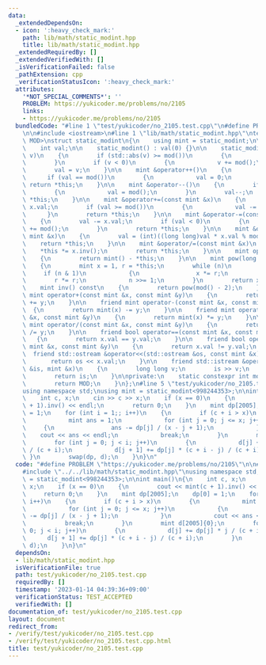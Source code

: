 ```yaml
---
data:
  _extendedDependsOn:
  - icon: ':heavy_check_mark:'
    path: lib/math/static_modint.hpp
    title: lib/math/static_modint.hpp
  _extendedRequiredBy: []
  _extendedVerifiedWith: []
  _isVerificationFailed: false
  _pathExtension: cpp
  _verificationStatusIcon: ':heavy_check_mark:'
  attributes:
    '*NOT_SPECIAL_COMMENTS*': ''
    PROBLEM: https://yukicoder.me/problems/no/2105
    links:
    - https://yukicoder.me/problems/no/2105
  bundledCode: "#line 1 \"test/yukicoder/no_2105.test.cpp\"\n#define PROBLEM \"https://yukicoder.me/problems/no/2105\"\
    \n\n#include <iostream>\n#line 1 \"lib/math/static_modint.hpp\"\ntemplate <int\
    \ MOD>\nstruct static_modint\n{\n    using mint = static_modint;\n\npublic:\n\
    \    int val;\n\n    static_modint() : val(0) {}\n\n    static_modint(long long\
    \ v)\n    {\n        if (std::abs(v) >= mod())\n        {\n            v %= mod();\n\
    \        }\n        if (v < 0)\n        {\n            v += mod();\n        }\n\
    \        val = v;\n    }\n\n    mint &operator++()\n    {\n        val++;\n  \
    \      if (val == mod())\n        {\n            val = 0;\n        }\n       \
    \ return *this;\n    }\n\n    mint &operator--()\n    {\n        if (val == 0)\n\
    \        {\n            val = mod();\n        }\n        val--;\n        return\
    \ *this;\n    }\n\n    mint &operator+=(const mint &x)\n    {\n        val +=\
    \ x.val;\n        if (val >= mod())\n        {\n            val -= mod();\n  \
    \      }\n        return *this;\n    }\n\n    mint &operator-=(const mint &x)\n\
    \    {\n        val -= x.val;\n        if (val < 0)\n        {\n            val\
    \ += mod();\n        }\n        return *this;\n    }\n\n    mint &operator*=(const\
    \ mint &x)\n    {\n        val = (int)((long long)val * x.val % mod());\n    \
    \    return *this;\n    }\n\n    mint &operator/=(const mint &x)\n    {\n    \
    \    *this *= x.inv();\n        return *this;\n    }\n\n    mint operator-()\n\
    \    {\n        return mint() - *this;\n    }\n\n    mint pow(long long n) const\n\
    \    {\n        mint x = 1, r = *this;\n        while (n)\n        {\n       \
    \     if (n & 1)\n            {\n                x *= r;\n            }\n    \
    \        r *= r;\n            n >>= 1;\n        }\n        return x;\n    }\n\n\
    \    mint inv() const\n    {\n        return pow(mod() - 2);\n    }\n\n    friend\
    \ mint operator+(const mint &x, const mint &y)\n    {\n        return mint(x)\
    \ += y;\n    }\n\n    friend mint operator-(const mint &x, const mint &y)\n  \
    \  {\n        return mint(x) -= y;\n    }\n\n    friend mint operator*(const mint\
    \ &x, const mint &y)\n    {\n        return mint(x) *= y;\n    }\n\n    friend\
    \ mint operator/(const mint &x, const mint &y)\n    {\n        return mint(x)\
    \ /= y;\n    }\n\n    friend bool operator==(const mint &x, const mint &y)\n \
    \   {\n        return x.val == y.val;\n    }\n\n    friend bool operator!=(const\
    \ mint &x, const mint &y)\n    {\n        return x.val != y.val;\n    }\n\n  \
    \  friend std::ostream &operator<<(std::ostream &os, const mint &x)\n    {\n \
    \       return os << x.val;\n    }\n\n    friend std::istream &operator>>(std::istream\
    \ &is, mint &x)\n    {\n        long long v;\n        is >> v;\n        x = mint(v);\n\
    \        return is;\n    }\n\nprivate:\n    static constexpr int mod()\n    {\n\
    \        return MOD;\n    }\n};\n#line 5 \"test/yukicoder/no_2105.test.cpp\"\n\
    using namespace std;\nusing mint = static_modint<998244353>;\n\nint main()\n{\n\
    \    int c, x;\n    cin >> c >> x;\n    if (x == 0)\n    {\n        cout << mint(c\
    \ + 1).inv() << endl;\n        return 0;\n    }\n    mint dp[2005];\n    dp[0]\
    \ = 1;\n    for (int i = 1;; i++)\n    {\n        if (c + i > x)\n        {\n\
    \            mint ans = 1;\n            for (int j = 0; j <= x; j++)\n       \
    \     {\n                ans -= dp[j] / (x - j + 1);\n            }\n        \
    \    cout << ans << endl;\n            break;\n        }\n        mint d[2005]{0};\n\
    \        for (int j = 0; j < i; j++)\n        {\n            d[j] += dp[j] * j\
    \ / (c + i);\n            d[j + 1] += dp[j] * (c + i - j) / (c + i);\n       \
    \ }\n        swap(dp, d);\n    }\n}\n"
  code: "#define PROBLEM \"https://yukicoder.me/problems/no/2105\"\n\n#include <iostream>\n\
    #include \"../../lib/math/static_modint.hpp\"\nusing namespace std;\nusing mint\
    \ = static_modint<998244353>;\n\nint main()\n{\n    int c, x;\n    cin >> c >>\
    \ x;\n    if (x == 0)\n    {\n        cout << mint(c + 1).inv() << endl;\n   \
    \     return 0;\n    }\n    mint dp[2005];\n    dp[0] = 1;\n    for (int i = 1;;\
    \ i++)\n    {\n        if (c + i > x)\n        {\n            mint ans = 1;\n\
    \            for (int j = 0; j <= x; j++)\n            {\n                ans\
    \ -= dp[j] / (x - j + 1);\n            }\n            cout << ans << endl;\n \
    \           break;\n        }\n        mint d[2005]{0};\n        for (int j =\
    \ 0; j < i; j++)\n        {\n            d[j] += dp[j] * j / (c + i);\n      \
    \      d[j + 1] += dp[j] * (c + i - j) / (c + i);\n        }\n        swap(dp,\
    \ d);\n    }\n}\n"
  dependsOn:
  - lib/math/static_modint.hpp
  isVerificationFile: true
  path: test/yukicoder/no_2105.test.cpp
  requiredBy: []
  timestamp: '2023-01-14 04:39:36+09:00'
  verificationStatus: TEST_ACCEPTED
  verifiedWith: []
documentation_of: test/yukicoder/no_2105.test.cpp
layout: document
redirect_from:
- /verify/test/yukicoder/no_2105.test.cpp
- /verify/test/yukicoder/no_2105.test.cpp.html
title: test/yukicoder/no_2105.test.cpp
---
```

